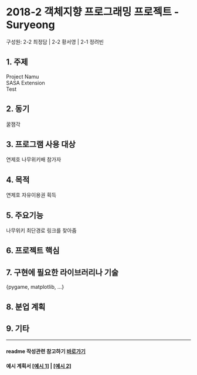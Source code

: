 ﻿# 2018-2 객체지향 프로그래밍 프로젝트 - Suryeong
구성원: 2-2 최정담 | 2-2 황서영 | 2-1 정려빈

## 1. 주제
Project Namu  
SASA Extension    
Test  

## 2. 동기
꿀잼각

## 3. 프로그램 사용 대상
연제호 나무위키배 참가자

## 4. 목적
연제호 자유이용권 획득

## 5. 주요기능
나무위키 최단경로 링크를 찾아줌

## 6. 프로젝트 핵심

## 7. 구현에 필요한 라이브러리나 기술
{pygame, matplotlib,  ...}

## 8. **분업 계획**

## 9. 기타

<hr>

#### readme 작성관련 참고하기 [바로가기](https://heropy.blog/2017/09/30/markdown/)

#### 예시 계획서 [[예시 1]](https://docs.google.com/document/d/1hcuGhTtmiTUxuBtr3O6ffrSMahKNhEj33woE02V-84U/edit?usp=sharing) | [[예시 2]](https://docs.google.com/document/d/1FmxTZvmrroOW4uZ34Xfyyk9ejrQNx6gtsB6k7zOvHYE/edit?usp=sharing)
